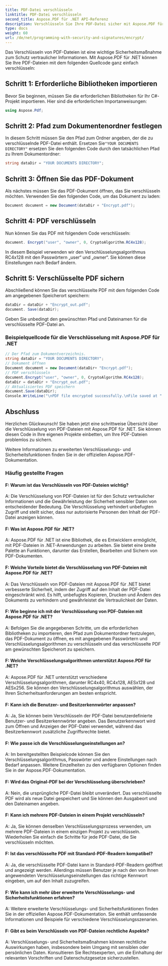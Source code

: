 ```yaml
---
title: PDF-Datei verschlüsseln
linktitle: PDF-Datei verschlüsseln
second_title: Aspose.PDF für .NET API-Referenz
description: Verschlüsseln Sie Ihre PDF-Datei sicher mit Aspose.PDF für .NET.
type: docs
weight: 60
url: /de/net/programming-with-security-and-signatures/encrypt/
---
```

Das Verschlüsseln von PDF-Dateien ist eine wichtige Sicherheitsmaßnahme zum Schutz vertraulicher Informationen. Mit Aspose.PDF für .NET können Sie Ihre PDF-Dateien mit dem folgenden Quellcode ganz einfach verschlüsseln:

## Schritt 1: Erforderliche Bibliotheken importieren

Bevor Sie beginnen, müssen Sie die erforderlichen Bibliotheken für Ihr C#-Projekt importieren. Hier sind die erforderlichen Importanweisungen:

```csharp
using Aspose.Pdf;
```

## Schritt 2: Pfad zum Dokumentenordner festlegen

 In diesem Schritt müssen Sie den Pfad zum Ordner angeben, der die zu verschlüsselnde PDF-Datei enthält. Ersetzen Sie`"YOUR DOCUMENTS DIRECTORY"` ersetzen Sie den folgenden Code durch den tatsächlichen Pfad zu Ihrem Dokumentordner:

```csharp
string dataDir = "YOUR DOCUMENTS DIRECTORY";
```

## Schritt 3: Öffnen Sie das PDF-Dokument

Als nächstes müssen Sie das PDF-Dokument öffnen, das Sie verschlüsseln möchten. Verwenden Sie den folgenden Code, um das Dokument zu laden:

```csharp
Document document = new Document(dataDir + "Encrypt.pdf");
```

## Schritt 4: PDF verschlüsseln

Nun können Sie das PDF mit folgendem Code verschlüsseln:

```csharp
document. Encrypt("user", "owner", 0, CryptoAlgorithm.RC4x128);
```

In diesem Beispiel verwenden wir den Verschlüsselungsalgorithmus RC4x128 mit den Passwörtern „user“ und „owner“. Sie können diese Einstellungen nach Bedarf ändern.

## Schritt 5: Verschlüsselte PDF sichern

Abschließend können Sie das verschlüsselte PDF mit dem folgenden Code am angegebenen Speicherort speichern:

```csharp
dataDir = dataDir + "Encrypt_out.pdf";
document. Save(dataDir);
```

Geben Sie unbedingt den gewünschten Pfad und Dateinamen für die verschlüsselte PDF-Datei an.

### Beispielquellcode für die Verschlüsselung mit Aspose.PDF für .NET 
```csharp
// Der Pfad zum Dokumentverzeichnis.
string dataDir = "YOUR DOCUMENTS DIRECTORY";
// Dokument öffnen
Document document = new Document(dataDir+ "Encrypt.pdf");
// PDF verschlüsseln
document.Encrypt("user", "owner", 0, CryptoAlgorithm.RC4x128);
dataDir = dataDir + "Encrypt_out.pdf";
// Aktualisiertes PDF speichern
document.Save(dataDir);
Console.WriteLine("\nPDF file encrypted successfully.\nFile saved at " + dataDir);
```

## Abschluss

Herzlichen Glückwunsch! Sie haben jetzt eine schrittweise Übersicht über die Verschlüsselung von PDF-Dateien mit Aspose.PDF für .NET. Sie können diesen Code in Ihre eigenen Projekte einbetten, um Ihre PDF-Dateien problemlos zu sichern.

Weitere Informationen zu erweiterten Verschlüsselungs- und Sicherheitsfunktionen finden Sie in der offiziellen Aspose.PDF-Dokumentation.

### Häufig gestellte Fragen

#### F: Warum ist das Verschlüsseln von PDF-Dateien wichtig?

A: Die Verschlüsselung von PDF-Dateien ist für den Schutz vertraulicher Informationen und die Gewährleistung der Sicherheit sensibler Daten von entscheidender Bedeutung. Die Verschlüsselung verhindert unbefugten Zugriff und stellt sicher, dass nur autorisierte Personen den Inhalt der PDF-Datei anzeigen können.

#### F: Was ist Aspose.PDF für .NET?

A: Aspose.PDF für .NET ist eine Bibliothek, die es Entwicklern ermöglicht, mit PDF-Dateien in .NET-Anwendungen zu arbeiten. Sie bietet eine breite Palette an Funktionen, darunter das Erstellen, Bearbeiten und Sichern von PDF-Dokumenten.

#### F: Welche Vorteile bietet die Verschlüsselung von PDF-Dateien mit Aspose.PDF für .NET?

A: Das Verschlüsseln von PDF-Dateien mit Aspose.PDF für .NET bietet verbesserte Sicherheit, indem der Zugriff auf den Inhalt der PDF-Datei eingeschränkt wird. Es hilft, unbefugtes Kopieren, Drucken und Ändern des Dokuments zu verhindern und gewährleistet die Vertraulichkeit der Daten.

#### F: Wie beginne ich mit der Verschlüsselung von PDF-Dateien mit Aspose.PDF für .NET?

A: Befolgen Sie die angegebenen Schritte, um die erforderlichen Bibliotheken zu importieren, den Pfad zum Dokumentordner festzulegen, das PDF-Dokument zu öffnen, es mit angegebenen Passwörtern und Verschlüsselungsalgorithmen zu verschlüsseln und das verschlüsselte PDF am gewünschten Speicherort zu speichern.

#### F: Welche Verschlüsselungsalgorithmen unterstützt Aspose.PDF für .NET?

A: Aspose.PDF für .NET unterstützt verschiedene Verschlüsselungsalgorithmen, darunter RC4x40, RC4x128, AESx128 und AESx256. Sie können den Verschlüsselungsalgorithmus auswählen, der Ihren Sicherheitsanforderungen am besten entspricht.

#### F: Kann ich die Benutzer- und Besitzerkennwörter anpassen?

A: Ja, Sie können beim Verschlüsseln der PDF-Datei benutzerdefinierte Benutzer- und Besitzerkennwörter angeben. Das Benutzerkennwort wird zum Öffnen und Anzeigen der PDF-Datei verwendet, während das Besitzerkennwort zusätzliche Zugriffsrechte bietet.

#### F: Wie passe ich die Verschlüsselungseinstellungen an?

A: Im bereitgestellten Beispielcode können Sie den Verschlüsselungsalgorithmus, Passwörter und andere Einstellungen nach Bedarf anpassen. Weitere Einzelheiten zu den verfügbaren Optionen finden Sie in der Aspose.PDF-Dokumentation.

#### F: Wird das Original-PDF bei der Verschlüsselung überschrieben?

A: Nein, die ursprüngliche PDF-Datei bleibt unverändert. Das verschlüsselte PDF wird als neue Datei gespeichert und Sie können den Ausgabeort und den Dateinamen angeben.

#### F: Kann ich mehrere PDF-Dateien in einem Projekt verschlüsseln?

A: Ja, Sie können denselben Verschlüsselungsprozess verwenden, um mehrere PDF-Dateien in einem einzigen Projekt zu verschlüsseln. Wiederholen Sie einfach die Schritte für jede PDF-Datei, die Sie verschlüsseln möchten.

#### F: Ist das verschlüsselte PDF mit Standard-PDF-Readern kompatibel?

A: Ja, die verschlüsselte PDF-Datei kann in Standard-PDF-Readern geöffnet und angezeigt werden. Allerdings müssen Benutzer je nach den von Ihnen angewendeten Verschlüsselungseinstellungen das richtige Kennwort eingeben, um auf den Inhalt zuzugreifen.

#### F: Wie kann ich mehr über erweiterte Verschlüsselungs- und Sicherheitsfunktionen erfahren?

A: Weitere erweiterte Verschlüsselungs- und Sicherheitsfunktionen finden Sie in der offiziellen Aspose.PDF-Dokumentation. Sie enthält umfassende Informationen und Beispiele für verschiedene Verschlüsselungsszenarien.

#### F: Gibt es beim Verschlüsseln von PDF-Dateien rechtliche Aspekte?

A: Verschlüsselungs- und Sicherheitsmaßnahmen können rechtliche Auswirkungen haben, insbesondere beim Umgang mit sensiblen oder persönlichen Daten. Konsultieren Sie Rechtsexperten, um die Einhaltung der relevanten Vorschriften und Datenschutzgesetze sicherzustellen.
